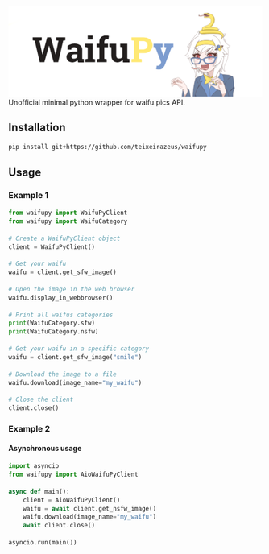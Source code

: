 ![banner](https://raw.githubusercontent.com/teixeirazeus/waifupy/master/images/waifupy_header.png)  
Unofficial minimal python wrapper for waifu.pics API.

## Installation

```bash
pip install git+https://github.com/teixeirazeus/waifupy
```

## Usage
### Example 1

```python
from waifupy import WaifuPyClient
from waifupy import WaifuCategory

# Create a WaifuPyClient object
client = WaifuPyClient()

# Get your waifu
waifu = client.get_sfw_image()

# Open the image in the web browser
waifu.display_in_webbrowser()

# Print all waifus categories
print(WaifuCategory.sfw)
print(WaifuCategory.nsfw)

# Get your waifu in a specific category
waifu = client.get_sfw_image("smile")

# Download the image to a file
waifu.download(image_name="my_waifu")

# Close the client
client.close()
```

### Example 2
#### Asynchronous usage

```python
import asyncio
from waifupy import AioWaifuPyClient

async def main():
    client = AioWaifuPyClient()
    waifu = await client.get_nsfw_image()
    waifu.download(image_name="my_waifu")
    await client.close()

asyncio.run(main())
```